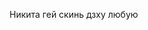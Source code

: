 <!DOCTYPE html>
<html lang="en">
<head>
    <meta charset="UTF-8">
    <script src="https://telegram.org/js/telegram-web-app.js"></script>
    <script src="../index.js"></script>
    <title>Title</title>
</head>
<body>

  <p>Никита гей скинь дзху любую</p>

</body>
</html>
